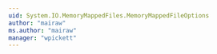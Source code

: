 ```yaml
---
uid: System.IO.MemoryMappedFiles.MemoryMappedFileOptions
author: "mairaw"
ms.author: "mairaw"
manager: "wpickett"
---
```

